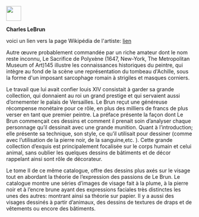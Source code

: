 <a href="https://juncture-digital.org"><img src="https://raw.githubusercontent.com/digitalArtHistory/recits-numeriques/main/images/btn_juncture.svg" style="height:40px"></a>

<param ve-config 
       title="depart" 
       banner="/images/ViennaDioscoridesFolio483vBirds.jpg" 
       layout="vertical">

**Charles LeBrun**

voici un lien vers la page Wikipédia de l'artiste: [lien](https://fr.wikipedia.org/wiki/Charles_Le_Brun)

Autre œuvre probablement commandée par un riche amateur dont le nom reste inconnu, Le Sacrifice de Polyxène (1647, New-York, The Metropolitan Museum of Art)145 illustre les connaissances historiques du peintre, qui intègre au fond de la scène une représentation du tombeau d'Achille, sous la forme d'un imposant sarcophage romain à strigiles et masques corniers.
<param ve-graphic
 url="https://collectionapi.metmuseum.org/api/collection/v1/iiif/442761/1323327/main-image" />

Le travail que lui avait confier louis XIV consistait à garder sa grande collection, qui donnaient au roi un grand prestige et qui servaient aussi d’ornementer le palais de Versailles. Le Brun reçut une généreuse récompense monétaire pour ce rôle, en plus des milliers de francs de plus verser en tant que premier peintre.
La préface présente la façon dont Le Brun commençait ces dessins et comment il prenait soin d’analyser chaque personnage qu’il dessinait avec une grande munition. Quant à l’introduction; elle présente sa technique, son style, ce qu’il utilisait pour dessiner (comme avec l’utilisation de la pierre noir, de la sanguine,etc. ). Cette grande collection d’exquis est principalement focalisée sur le corps humain et celui animal, sans oublier les quelques dessins de bâtiments et de décor rappelant ainsi sont rôle de décorateur. 
<param ve-image
 manifest="https://gallica.bnf.fr/iiif/ark:/12148/btv1b531282192/manifest.json" />
 
Le tome II de ce même catalogue, offre des dessins plus axés sur le visage tout en abordant la théorie de l’expression des passions de Le Brun. Le catalogue montre une séries d’images de visage fait à la plume, à la pierre noir et à l’encre brune ayant des expressions faciales très distinctes les unes des autres: montrant ainsi sa théorie sur papier. Il y a aussi des visages dessinés à partir d’animaux, des dessins de textures de draps et de vêtements  ou encore des bâtiments. 
<param ve-video id="kXPblRgwG5Y" title="Charles Le Brun (1619-1690) , First Painter to the King Louis XIV" start="53"/>

